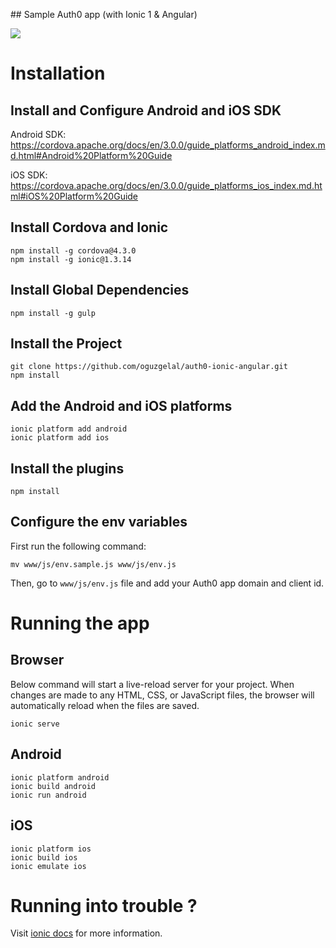 ## Sample Auth0 app (with Ionic 1 & Angular)

<img src="http://i.giphy.com/l0MYEZYLkANJCQ9TG.gif">

# Installation #

## Install and Configure Android and iOS SDK ##

Android SDK: <a href="https://cordova.apache.org/docs/en/3.0.0/guide_platforms_android_index.md.html#Android%20Platform%20Guide">https://cordova.apache.org/docs/en/3.0.0/guide_platforms_android_index.md.html#Android%20Platform%20Guide</a>

iOS SDK: <a href="https://cordova.apache.org/docs/en/3.0.0/guide_platforms_ios_index.md.html#iOS%20Platform%20Guide">https://cordova.apache.org/docs/en/3.0.0/guide_platforms_ios_index.md.html#iOS%20Platform%20Guide</a>


## Install Cordova and Ionic ##

```
npm install -g cordova@4.3.0
npm install -g ionic@1.3.14
```

## Install Global Dependencies ##

```
npm install -g gulp
```

## Install the Project ###

```
git clone https://github.com/oguzgelal/auth0-ionic-angular.git
npm install
```

## Add the Android and iOS platforms ##

```
ionic platform add android
ionic platform add ios
```

## Install the plugins ##

```
npm install
```

## Configure the env variables ##

First run the following command:

```
mv www/js/env.sample.js www/js/env.js
```

Then, go to `www/js/env.js` file and add your Auth0 app domain and client id. 


# Running the app #

## Browser ##

Below command will start a live-reload server for your project. When changes are made to any HTML, CSS, or JavaScript files, the browser will automatically reload when the files are saved.

```
ionic serve
```

## Android ##

```
ionic platform android
ionic build android
ionic run android
```

## iOS ##

```
ionic platform ios
ionic build ios
ionic emulate ios
```

# Running into trouble ? #

Visit <a href="http://ionicframework.com/docs/cli/">ionic docs</a> for more information.